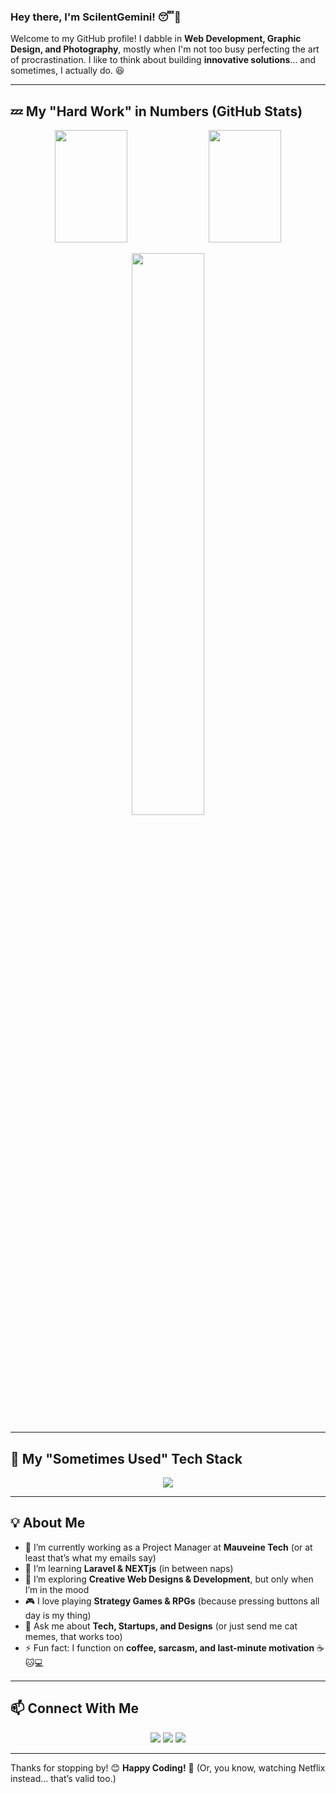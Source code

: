 ### Hey there, I'm **ScilentGemini**! 😴🚀

Welcome to my GitHub profile! I dabble in **Web Development, Graphic Design, and Photography**, mostly when I'm not too busy perfecting the art of procrastination. I like to think about building **innovative solutions**… and sometimes, I actually do. 😆

---

## 💤 My "Hard Work" in Numbers (GitHub Stats)
<p align="center">
  <img width="48%" height="180px" src="https://github-readme-stats.vercel.app/api?username=scilentgemini&show_icons=true&theme=tokyonight" />
  <img width="48%" height="180px" src="https://github-readme-stats.vercel.app/api/top-langs/?username=scilentgemini&layout=compact&theme=react" />
  
</p>

<p align="center">
  
  <img width="48%" src="https://github-readme-activity-graph.vercel.app/graph?username=scilentgemini&theme=react" />
</p>

---

## 🚀 My "Sometimes Used" Tech Stack
<p align="center">
  <img src="https://skillicons.dev/icons?i=html,css,js,react,vue,next,php,laravel,mysql,git,github,linux,docker" />
</p>

---

## 💡 About Me
- 🔭 I’m currently working as a Project Manager at **Mauveine Tech** (or at least that’s what my emails say)
- 🌱 I’m learning **Laravel & NEXTjs** (in between naps)
- 🤔 I’m exploring **Creative Web Designs & Development**, but only when I’m in the mood
- 🎮 I love playing **Strategy Games & RPGs** (because pressing buttons all day is my thing)
- 💬 Ask me about **Tech, Startups, and Designs** (or just send me cat memes, that works too)
- ⚡ Fun fact: I function on **coffee, sarcasm, and last-minute motivation** ☕🐱💻

---

## 📫 Connect With Me
<p align="center">
  <a href="https://github.com/scilentgemini"><img src="https://img.shields.io/badge/GitHub-%23000000.svg?style=for-the-badge&logo=github&logoColor=white" /></a>
  <a href="https://bibeklama.com.np"><img src="https://img.shields.io/badge/Website-%231E1E1E.svg?style=for-the-badge&logo=google-chrome&logoColor=white" /></a>
  <a href="https://instagram.com/scilentgemini"><img src="https://img.shields.io/badge/Instagram-%23E4405F.svg?style=for-the-badge&logo=instagram&logoColor=white" /></a>
</p>

---

Thanks for stopping by! 😊 **Happy Coding!** 🚀 (Or, you know, watching Netflix instead… that’s valid too.)

